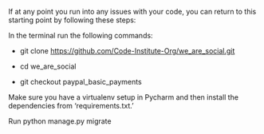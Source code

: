If at any point you run into any issues with your code, you can return to this
starting point by following these steps:

In the terminal run the following commands:

-   git clone <https://github.com/Code-Institute-Org/we_are_social.git>

-   cd we_are_social

-   git checkout paypal_basic_payments

Make sure you have a virtualenv setup in Pycharm and then install the
dependencies from ‘requirements.txt.’

Run python manage.py migrate

